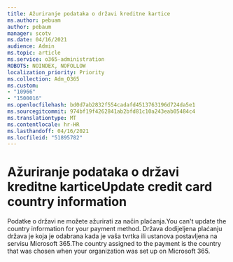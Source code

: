```yaml
---
title: Ažuriranje podataka o državi kreditne kartice
ms.author: pebuam
author: pebaum
manager: scotv
ms.date: 04/16/2021
audience: Admin
ms.topic: article
ms.service: o365-administration
ROBOTS: NOINDEX, NOFOLLOW
localization_priority: Priority
ms.collection: Adm_O365
ms.custom:
- "10966"
- "1500016"
ms.openlocfilehash: bd0d7ab2832f554cadafd4513763196d724da5e1
ms.sourcegitcommit: 974bf19f4262841ab2bfd81c10a243eab05484c4
ms.translationtype: MT
ms.contentlocale: hr-HR
ms.lasthandoff: 04/16/2021
ms.locfileid: "51895782"
---
```

# <a name="update-credit-card-country-information"></a><span data-ttu-id="cd5d6-102">Ažuriranje podataka o državi kreditne kartice</span><span class="sxs-lookup"><span data-stu-id="cd5d6-102">Update credit card country information</span></span>

<span data-ttu-id="cd5d6-103">Podatke o državi ne možete ažurirati za način plaćanja.</span><span class="sxs-lookup"><span data-stu-id="cd5d6-103">You can't update the country information for your payment method.</span></span> <span data-ttu-id="cd5d6-104">Država dodijeljena plaćanju država je koja je odabrana kada je vaša tvrtka ili ustanova postavljena na servisu Microsoft 365.</span><span class="sxs-lookup"><span data-stu-id="cd5d6-104">The country assigned to the payment is the country that was chosen when your organization was set up on Microsoft 365.</span></span> 